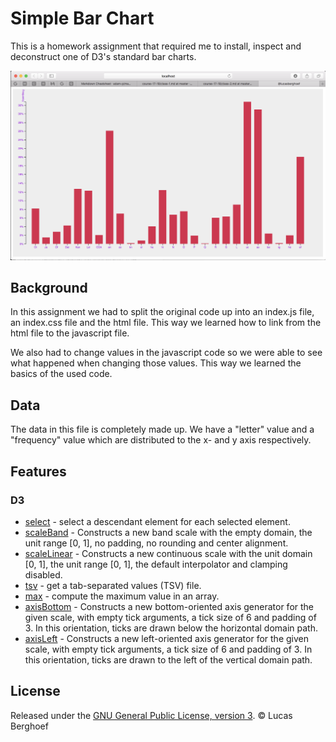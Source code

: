# Simple Bar Chart

This is a homework assignment that required me to install, inspect and deconstruct one of D3's standard bar charts.

![Alt text](preview.png)

## Background
In this assignment we had to split the original code up into an index.js file, an index.css file and the html file. This way we learned how to link from the html file to the javascript file. 

We also had to change values in the javascript code so we were able to see what happened when changing those values. This way we learned the basics of the used code.

## Data
The data in this file is completely made up. We have a "letter"  value and a "frequency" value which are distributed to the x- and y axis respectively.

## Features
### D3
* [select](https://github.com/d3/d3-selection/blob/master/README.md#selection_select) - select a descendant element for each selected element.
* [scaleBand](https://github.com/d3/d3-scale#scaleBand) - Constructs a new band scale with the empty domain, the unit range [0, 1], no padding, no rounding and center alignment.
* [scaleLinear](https://github.com/d3/d3-scale#scaleLinear) - Constructs a new continuous scale with the unit domain [0, 1], the unit range [0, 1], the default interpolator and clamping disabled.
* [tsv](https://github.com/d3/d3-request/blob/master/README.md#tsv) - get a tab-separated values (TSV) file.
* [max](https://github.com/d3/d3-array/blob/master/README.md#max) - compute the maximum value in an array.
* [axisBottom](https://github.com/d3/d3-axis#axisBottom) - Constructs a new bottom-oriented axis generator for the given scale, with empty tick arguments, a tick size of 6 and padding of 3. In this orientation, ticks are drawn below the horizontal domain path.
* [axisLeft](https://github.com/d3/d3-axis#axisLeft) - Constructs a new left-oriented axis generator for the given scale, with empty tick arguments, a tick size of 6 and padding of 3. In this orientation, ticks are drawn to the left of the vertical domain path.

## License

Released under the [GNU General Public License, version 3](https://opensource.org/licenses/GPL-3.0). © Lucas Berghoef
